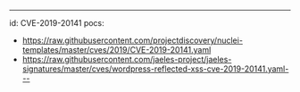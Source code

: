 ---
id: CVE-2019-20141
pocs:
  - https://raw.githubusercontent.com/projectdiscovery/nuclei-templates/master/cves/2019/CVE-2019-20141.yaml
  - https://raw.githubusercontent.com/jaeles-project/jaeles-signatures/master/cves/wordpress-reflected-xss-cve-2019-20141.yaml---
